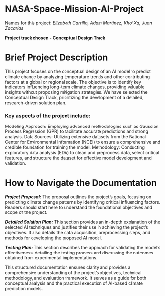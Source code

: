 # NASA-Space-Mission-AI-Project
Names for this project: *Elizabeth Carrillo, Adam Martinez, Khoi Xa, Juan Zacarias*

**Project track chosen - Conceptual Design Track**
# Brief Project Description
This project focuses on the conceptual design of an AI model to predict climate change by analyzing temperature trends and other contributing factors at a global or regional scale. The objective is to identify key indicators influencing long-term climate changes, providing valuable insights without proposing mitigation strategies. We have selected the Conceptual Design Track, prioritizing the development of a detailed, research-driven solution plan.

### Key aspects of the project include:

Modeling Approach: Employing advanced methodologies such as Gaussian Process Regression (GPR) to facilitate accurate predictions and strong analysis.
Data Sources: Utilizing extensive datasets from the National Center for Environmental Information (NCEI) to ensure a comprehensive and credible foundation for training the model.
Methodology: Conducting exploratory data analysis (EDA) to clean and preprocess data, select critical features, and structure the dataset for effective model development and validation.

# How to Navigate the Documentation
 ***Project Proposal:*** The proposal outlines the project’s goals, focusing on predicting climate change patterns by identifying critical influencing factors. Readers should start here to understand the foundational objectives and scope of the project.
 
 ***Detailed Solution Plan:*** This section provides an in-depth explanation of the selected AI techniques and justifies their use in achieving the project’s objectives. It also details the data acquisition, preprocessing steps, and methods for developing the proposed AI model.
 
 ***Testing Plan:*** This section describes the approach for validating the model’s effectiveness, detailing the testing process and discussing the outcomes obtained from experimental implementations.

This structured documentation ensures clarity and provides a comprehensive understanding of the project’s objectives, technical methodology, and evaluation framework. It serves as a guide for both conceptual analysis and the practical execution of AI-based climate prediction models.
